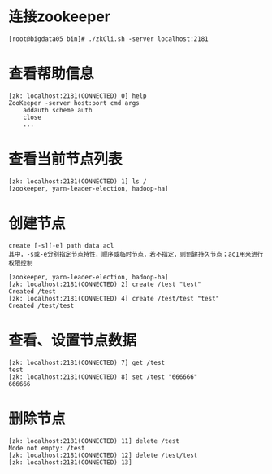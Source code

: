 # 连接zookeeper
```shell script
[root@bigdata05 bin]# ./zkCli.sh -server localhost:2181
```

# 查看帮助信息
```shell script
[zk: localhost:2181(CONNECTED) 0] help
ZooKeeper -server host:port cmd args
	addauth scheme auth
	close
    ...
```

# 查看当前节点列表
```shell script
[zk: localhost:2181(CONNECTED) 1] ls /
[zookeeper, yarn-leader-election, hadoop-ha]
```

# 创建节点
```text
create [-s][-e] path data acl
其中，-s或-e分别指定节点特性，顺序或临时节点，若不指定，则创建持久节点；ac1用来进行权限控制
```
```shell script
[zookeeper, yarn-leader-election, hadoop-ha]
[zk: localhost:2181(CONNECTED) 2] create /test "test"
Created /test
[zk: localhost:2181(CONNECTED) 4] create /test/test "test"
Created /test/test
```

# 查看、设置节点数据
```shell script
[zk: localhost:2181(CONNECTED) 7] get /test
test
[zk: localhost:2181(CONNECTED) 8] set /test "666666"
666666
```

# 删除节点
```shell script
[zk: localhost:2181(CONNECTED) 11] delete /test
Node not empty: /test
[zk: localhost:2181(CONNECTED) 12] delete /test/test
[zk: localhost:2181(CONNECTED) 13]
```
